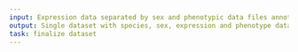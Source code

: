 ```yaml
---
input: Expression data separated by sex and phenotypic data files annotated with gene ontologies
output: Single dataset with species, sex, expression and phenotype data
task: finalize dataset
---
```

